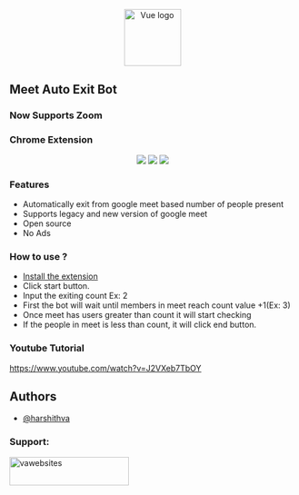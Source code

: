 <p align="center"><a href="https://github.com/harshithva/meet-auto-exit-bot-extension" target="_blank" rel="noopener noreferrer"><img width="100" src="https://i.ibb.co/RDHb1Cy/icon-128.png" alt="Vue logo"></a></p>

## Meet Auto Exit Bot 
### Now Supports Zoom
### Chrome Extension

<p align="center">
 <img src="https://img.shields.io/badge/Open-source-green">
 <img src="https://img.shields.io/chrome-web-store/rating/pcfoikkjgbmaknfjbnlcolpkaldeneil">
 <img src="https://img.shields.io/github/issues-raw/harshithva/Meet-Auto-Exit-Bot">
</p>

### Features

- Automatically exit from google meet based number of people present
- Supports legacy and new version of google meet
- Open source
- No Ads



### How to use ?
+ <a href="https://chrome.google.com/webstore/detail/meet-auto-exit-bot/pcfoikkjgbmaknfjbnlcolpkaldeneil">Install the extension</a>
+ Click start button.
+ Input the exiting count Ex: 2
+ First the bot will wait until members in meet reach count value +1(Ex: 3)
+ Once meet has users greater than count it will start checking
+ If the people in meet is less than count, it will click end button.

### Youtube Tutorial
https://www.youtube.com/watch?v=J2VXeb7TbOY

## Authors
- [@harshithva](https://www.github.com/harshithva)

<h3 align="left">Support:</h3>
<p><a href="https://www.buymeacoffee.com/vawebsites"> <img align="left" src="https://cdn.buymeacoffee.com/buttons/v2/default-yellow.png" height="50" width="210" alt="vawebsites" /></a></p><br><br>
